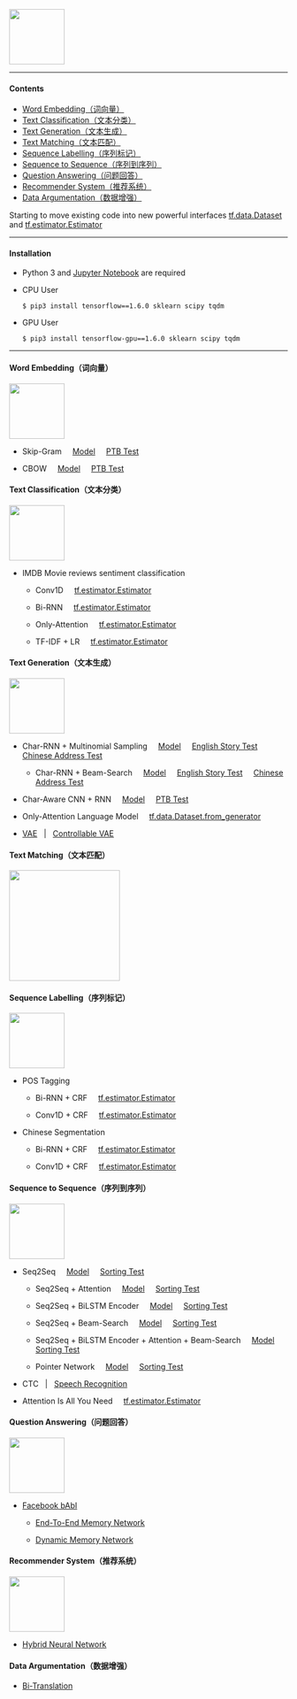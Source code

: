 <img src="https://github.com/zhedongzheng/finch/blob/master/nlp-models/assets/tensorflow_nlp.png" height='100'>

---
#### Contents
* [Word Embedding（词向量）](https://github.com/zhedongzheng/finch#word-embedding%E8%AF%8D%E5%90%91%E9%87%8F)
* [Text Classification（文本分类）](https://github.com/zhedongzheng/finch#text-classification%E6%96%87%E6%9C%AC%E5%88%86%E7%B1%BB)
* [Text Generation（文本生成）](https://github.com/zhedongzheng/finch#text-generation%E6%96%87%E6%9C%AC%E7%94%9F%E6%88%90)
* [Text Matching（文本匹配）](https://github.com/zhedongzheng/finch/blob/master/README.md#text-matching%E6%96%87%E6%9C%AC%E5%8C%B9%E9%85%8D)
* [Sequence Labelling（序列标记）](https://github.com/zhedongzheng/finch#sequence-labelling%E5%BA%8F%E5%88%97%E6%A0%87%E8%AE%B0)
* [Sequence to Sequence（序列到序列）](https://github.com/zhedongzheng/finch#sequence-to-sequence%E5%BA%8F%E5%88%97%E5%88%B0%E5%BA%8F%E5%88%97)
* [Question Answering（问题回答）](https://github.com/zhedongzheng/finch/blob/master/README.md#question-answering%E9%97%AE%E9%A2%98%E5%9B%9E%E7%AD%94)
* [Recommender System（推荐系统）](https://github.com/zhedongzheng/finch/blob/master/README.md#recommender-system%E6%8E%A8%E8%8D%90%E7%B3%BB%E7%BB%9F)
* [Data Argumentation（数据增强）](https://github.com/zhedongzheng/finch/blob/master/README.md#data-argumentation%E6%95%B0%E6%8D%AE%E5%A2%9E%E5%BC%BA)

Starting to move existing code into new powerful interfaces [tf.data.Dataset](https://www.tensorflow.org/api_docs/python/tf/data/Dataset) and [tf.estimator.Estimator](https://www.tensorflow.org/api_docs/python/tf/estimator/Estimator)

---
#### Installation 
* Python 3 and [Jupyter Notebook](http://jupyter.org/) are required

* CPU User
    ```
    $ pip3 install tensorflow==1.6.0 sklearn scipy tqdm
    ```

* GPU User
    ```
    $ pip3 install tensorflow-gpu==1.6.0 sklearn scipy tqdm
    ```
---

#### Word Embedding（词向量）
<img src="https://github.com/zhedongzheng/finch/blob/master/nlp-models/assets/decoration_6.png" height='100'>

* Skip-Gram &nbsp; &nbsp; [Model](https://github.com/zhedongzheng/finch/blob/master/nlp-models/tensorflow/word2vec_skipgram.py) &nbsp; &nbsp; [PTB Test](https://nbviewer.jupyter.org/github/zhedongzheng/finch/blob/master/nlp-models/tensorflow/word2vec_skipgram_test.ipynb)

* CBOW &nbsp; &nbsp; [Model](https://github.com/zhedongzheng/finch/blob/master/nlp-models/tensorflow/word2vec_cbow.py) &nbsp; &nbsp; [PTB Test](https://nbviewer.jupyter.org/github/zhedongzheng/finch/blob/master/nlp-models/tensorflow/word2vec_cbow_test.ipynb)

#### Text Classification（文本分类）
<img src="https://github.com/zhedongzheng/finch/blob/master/nlp-models/assets/decoration_2.png" height='100'>

* IMDB Movie reviews sentiment classification

    * Conv1D &nbsp; &nbsp; [tf.estimator.Estimator](https://nbviewer.jupyter.org/github/zhedongzheng/finch/blob/master/nlp-models/tensorflow/tf-estimator/concat_conv_1d_text_clf_imdb_test.ipynb)

    * Bi-RNN &nbsp; &nbsp; [tf.estimator.Estimator](https://nbviewer.jupyter.org/github/zhedongzheng/finch/blob/master/nlp-models/tensorflow/tf-estimator/rnn_text_clf_imdb_test.ipynb)

    * Only-Attention &nbsp; &nbsp; [tf.estimator.Estimator](https://nbviewer.jupyter.org/github/zhedongzheng/finch/blob/master/nlp-models/tensorflow/tf-estimator/only_attn_text_clf_imdb_test.ipynb)

    * TF-IDF + LR &nbsp; &nbsp; [tf.estimator.Estimator](https://nbviewer.jupyter.org/github/zhedongzheng/finch/blob/master/nlp-models/tensorflow/tf-estimator/tfidf_imdb_test.ipynb)

#### Text Generation（文本生成）
<img src="https://github.com/zhedongzheng/finch/blob/master/nlp-models/assets/decoration_5.png" height='100'>

* Char-RNN + Multinomial Sampling &nbsp; &nbsp; [Model](https://github.com/zhedongzheng/finch/blob/master/nlp-models/tensorflow/rnn_text_gen.py) &nbsp; &nbsp; [English Story Test](https://nbviewer.jupyter.org/github/zhedongzheng/finch/blob/master/nlp-models/tensorflow/rnn_text_gen_test.ipynb) &nbsp; &nbsp; [Chinese Address Test](https://nbviewer.jupyter.org/github/zhedongzheng/finch/blob/master/nlp-models/tensorflow/rnn_text_gen_addr.ipynb)

    * Char-RNN + Beam-Search &nbsp; &nbsp; [Model](https://github.com/zhedongzheng/finch/blob/master/nlp-models/tensorflow/char_rnn_beam.py) &nbsp; &nbsp; [English Story Test](https://nbviewer.jupyter.org/github/zhedongzheng/finch/blob/master/nlp-models/tensorflow/char_rnn_beam_test.ipynb) &nbsp; &nbsp; [Chinese Address Test](https://nbviewer.jupyter.org/github/zhedongzheng/finch/blob/master/nlp-models/tensorflow/char_rnn_addr_test.ipynb)

* Char-Aware CNN + RNN &nbsp; &nbsp; [Model](https://github.com/zhedongzheng/finch/blob/master/nlp-models/tensorflow/cnn_rnn_text_gen.py) &nbsp; &nbsp; [PTB Test](https://nbviewer.jupyter.org/github/zhedongzheng/finch/blob/master/nlp-models/tensorflow/cnn_rnn_text_gen_test.ipynb) &nbsp; &nbsp;

* Only-Attention Language Model &nbsp; &nbsp; [tf.data.Dataset.from_generator](https://nbviewer.jupyter.org/github/zhedongzheng/finch/blob/master/nlp-models/tensorflow/tf-data-api/self_attn_lm_test.ipynb)
    
* [VAE](https://github.com/zhedongzheng/finch/tree/master/nlp-models/tensorflow/vae) &nbsp; | &nbsp; [Controllable VAE](https://github.com/zhedongzheng/finch/tree/master/nlp-models/tensorflow/toward-control)

#### Text Matching（文本匹配）
<img src="https://github.com/zhedongzheng/finch/blob/master/nlp-models/assets/decoration_10.jpeg" height='200'>

#### Sequence Labelling（序列标记）
<img src="https://github.com/zhedongzheng/finch/blob/master/nlp-models/assets/decoration_4.jpg" height='100'>

* POS Tagging

    * Bi-RNN + CRF &nbsp; &nbsp; [tf.estimator.Estimator](https://nbviewer.jupyter.org/github/zhedongzheng/finch/blob/master/nlp-models/tensorflow/tf-estimator/pos_birnn_crf_test.ipynb)

    * Conv1D + CRF &nbsp; &nbsp; [tf.estimator.Estimator](https://nbviewer.jupyter.org/github/zhedongzheng/finch/blob/master/nlp-models/tensorflow/tf-estimator/cnn_seq_label_pos_test.ipynb)

* Chinese Segmentation

    * Bi-RNN + CRF &nbsp; &nbsp; [tf.estimator.Estimator](https://nbviewer.jupyter.org/github/zhedongzheng/finch/blob/master/nlp-models/tensorflow/tf-estimator/chseg_birnn_crf_test.ipynb)

    * Conv1D + CRF &nbsp; &nbsp; [tf.estimator.Estimator](https://nbviewer.jupyter.org/github/zhedongzheng/finch/blob/master/nlp-models/tensorflow/tf-estimator/cnn_seq_label_chseg_test.ipynb)


#### Sequence to Sequence（序列到序列）
<img src="https://github.com/zhedongzheng/finch/blob/master/nlp-models/assets/decoration_1.png" height='100'>

* Seq2Seq &nbsp; &nbsp; [Model](https://github.com/zhedongzheng/finch/blob/master/nlp-models/tensorflow/seq2seq.py) &nbsp; &nbsp; [Sorting Test](https://nbviewer.jupyter.org/github/zhedongzheng/finch/blob/master/nlp-models/tensorflow/seq2seq_test.ipynb)

    * Seq2Seq + Attention &nbsp; &nbsp; [Model](https://github.com/zhedongzheng/finch/blob/master/nlp-models/tensorflow/seq2seq_attn.py) &nbsp; &nbsp; [Sorting Test](https://nbviewer.jupyter.org/github/zhedongzheng/finch/blob/master/nlp-models/tensorflow/seq2seq_attn_test.ipynb) 

    * Seq2Seq + BiLSTM Encoder &nbsp; &nbsp; [Model](https://github.com/zhedongzheng/finch/blob/master/nlp-models/tensorflow/seq2seq_birnn.py) &nbsp; &nbsp; [Sorting Test](https://nbviewer.jupyter.org/github/zhedongzheng/finch/blob/master/nlp-models/tensorflow/seq2seq_birnn_test.ipynb) 

    * Seq2Seq + Beam-Search &nbsp; &nbsp; [Model](https://github.com/zhedongzheng/finch/blob/master/nlp-models/tensorflow/seq2seq_beam.py) &nbsp; &nbsp; [Sorting Test](https://nbviewer.jupyter.org/github/zhedongzheng/finch/blob/master/nlp-models/tensorflow/seq2seq_beam_test.ipynb) 

    * Seq2Seq + BiLSTM Encoder + Attention + Beam-Search &nbsp; &nbsp; [Model](https://github.com/zhedongzheng/finch/blob/master/nlp-models/tensorflow/seq2seq_ultimate.py) &nbsp; &nbsp; [Sorting Test](https://nbviewer.jupyter.org/github/zhedongzheng/finch/blob/master/nlp-models/tensorflow/seq2seq_ultimate_test.ipynb) 

    * Pointer Network &nbsp; &nbsp; [Model](https://github.com/zhedongzheng/finch/blob/master/nlp-models/tensorflow/pointer_net.py) &nbsp; &nbsp; [Sorting Test](https://nbviewer.jupyter.org/github/zhedongzheng/finch/blob/master/nlp-models/tensorflow/pointer_net_test.ipynb)

* CTC &nbsp; | &nbsp; [Speech Recognition](https://github.com/zhedongzheng/finch/tree/master/nlp-models/tensorflow/asr)

* Attention Is All You Need &nbsp; &nbsp; [tf.estimator.Estimator](https://github.com/zhedongzheng/finch/tree/master/nlp-models/tensorflow/attn_is_all_u_need)

#### Question Answering（问题回答）
<img src="https://github.com/zhedongzheng/finch/blob/master/nlp-models/assets/dmn-details.png" height='100'>

* [Facebook bAbI](https://research.fb.com/downloads/babi/)

    * [End-To-End Memory Network](https://github.com/zhedongzheng/finch/tree/master/nlp-models/tensorflow/end2end_mn) 

    * [Dynamic Memory Network](https://github.com/zhedongzheng/finch/tree/master/nlp-models/tensorflow/dmn) 

#### Recommender System（推荐系统）
<img src="https://github.com/zhedongzheng/finch/blob/master/nlp-models/assets/decoration_9.png" height='100'>

* [Hybrid Neural Network](https://github.com/zhedongzheng/finch/tree/master/nlp-models/tensorflow/movielens)

#### Data Argumentation（数据增强）
* [Bi-Translation](https://nbviewer.jupyter.org/github/zhedongzheng/finch/blob/master/nlp-models/other/bi_translation.ipynb)
